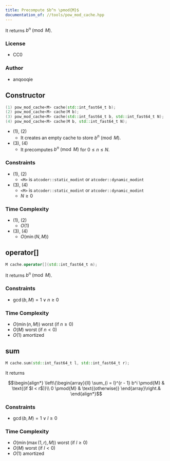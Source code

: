 ```yaml
---
title: Precompute $b^n \pmod{M}$
documentation_of: //tools/pow_mod_cache.hpp
---
```


It returns $b^n \pmod{M}$.

### License
- CC0

### Author
- anqooqie

## Constructor
```cpp
(1) pow_mod_cache<M> cache(std::int_fast64_t b);
(2) pow_mod_cache<M> cache(M b);
(3) pow_mod_cache<M> cache(std::int_fast64_t b, std::int_fast64_t N);
(4) pow_mod_cache<M> cache(M b, std::int_fast64_t N);
```

- (1), (2)
    - It creates an empty cache to store $b^n \pmod{M}$.
- (3), (4)
    - It precomputes $b^n \pmod{M}$ for $0 \leq n \leq N$.

### Constraints
- (1), (2)
    - `<M>` is `atcoder::static_modint` or `atcoder::dynamic_modint`
- (3), (4)
    - `<M>` is `atcoder::static_modint` or `atcoder::dynamic_modint`
    - $N \geq 0$

### Time Complexity
- (1), (2)
    - $O(1)$
- (3), (4)
    - $O(\min(N, M))$

## operator[]
```cpp
M cache.operator[](std::int_fast64_t n);
```

It returns $b^n \pmod{M}$.

### Constraints
- $\gcd(b, M) = 1 \lor n \geq 0$

### Time Complexity
- $O(\min(n, M))$ worst (if $n \geq 0$)
- $O(M)$ worst (if $n < 0$)
- $O(1)$ amortized

## sum
```cpp
M cache.sum(std::int_fast64_t l, std::int_fast64_t r);
```

It returns

$$\begin{align*}
\left\{\begin{array}{ll}
\sum_{i = l}^{r - 1} b^i \pmod{M} & \text{(if $l < r$)}\\
0 \pmod{M} & \text{(otherwise)}
\end{array}\right.&
\end{align*}$$

### Constraints
- $\gcd(b, M) = 1 \lor l \geq 0$

### Time Complexity
- $O(\min(\max(1, r), M))$ worst (if $l \geq 0$)
- $O(M)$ worst (if $l < 0$)
- $O(1)$ amortized
